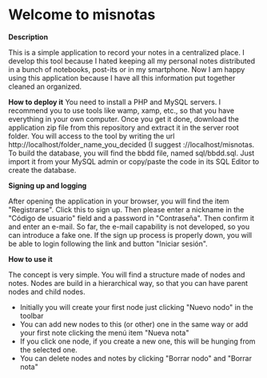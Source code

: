 # Welcome to misnotas


<b>Description</b>

This is a simple application to record your notes in a centralized place. I develop this tool because I hated keeping 
all my personal notes distributed in a bunch of notebooks, post-its or in my smartphone. Now I am happy using this application
because I have all this information put together cleaned an organized.

<b>How to deploy it</b>
You need to install a PHP and MySQL servers. I recommend you to use tools like wamp, xamp, etc., so that you have everything
in your own computer. 
Once you get it done, download the application zip file from this repository and extract it in the server root folder. You will access
to the tool by writing the url http://localhost/folder_name_you_decided (I suggest ://localhost/misnotas.
To build the database, you will find the bbdd file, named sql/bbdd.sql. Just import it from your MySQL admin or copy/paste the code in 
its SQL Editor to create the database.

<b>Signing up and logging</b>

After opening the application in your browser, you will find the item "Registrarse". Click this to sign up.
Then please enter a nickname in the "Código de usuario" field and a password in "Contraseña". Then confirm it and enter an e-mail. So far, 
the e-mail capability is not developed, so you can introduce a fake one.
If the sign up process is properly down, you will be able to login following the link and button "Iniciar sesión".

<b>How to use it</b>

The concept is very simple. You will find a structure made of nodes and notes. Nodes are build in a hierarchical way, so that you can
have parent nodes and child nodes. 

* Initially you will create your first node just clicking "Nuevo nodo" in the toolbar
* You can add new nodes to this (or other) one in the same way or add your first note clicking the menú item "Nueva nota"
* If you click one node, if you create a new one, this will be hunging from the selected one.
* You can delete nodes and notes by clicking "Borrar nodo" and "Borrar nota"
